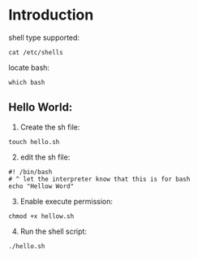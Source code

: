 # Introduction
shell type supported:  
```
cat /etc/shells 
```

locate bash: 
```
which bash
```

## Hello World: 

1. Create the sh file: 
```
touch hello.sh 
```

2. edit the sh file: 
```
#! /bin/bash 
# ^ let the interpreter know that this is for bash 
echo "Hellow Word"
```

3. Enable execute permission: 
```
chmod +x hellow.sh 
```

4. Run the shell script: 
```
./hello.sh
```
